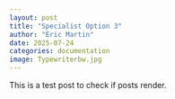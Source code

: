 ```yaml
---
layout: post
title: "Specialist Option 3"
author: "Eric Martin"
date: 2025-07-24
categories: documentation
image: Typewriterbw.jpg
---
```


This is a test post to check if posts render.
